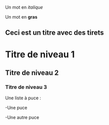 Un mot en _italique_

Un mot en __gras__

Ceci est un titre avec des tirets
-----------------

# Titre de niveau 1

## Titre de niveau 2

### Titre de niveau 3

Une liste à puce :

-Une puce

-Une autre puce


